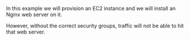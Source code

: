 ﻿In this example we will provision an EC2 instance and we will install an Nginx web server on it. 

However, without the correct security groups, traffic will not be able to hit that web server.

